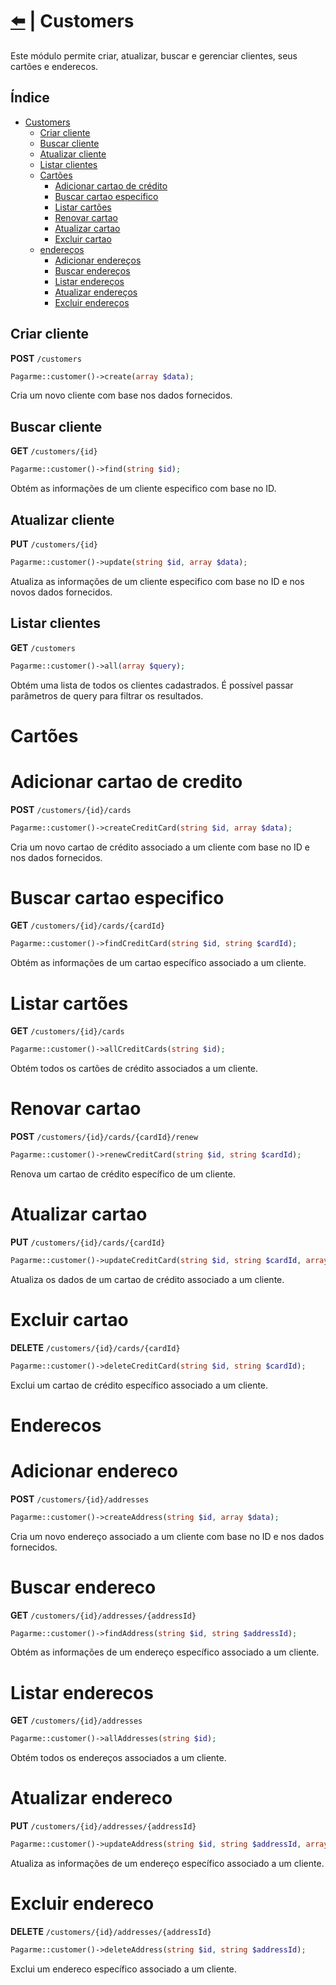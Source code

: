 # [⬅️](../README.md) | Customers

Este módulo permite criar, atualizar, buscar e gerenciar clientes, seus cartões e enderecos.

## Índice

-   [Customers](#customers)
    -   [Criar cliente](#criar-cliente)
    -   [Buscar cliente](#buscar-cliente)
    -   [Atualizar cliente](#atualizar-cliente)
    -   [Listar clientes](#listar-clientes)
    -   [Cartões](#cartoes)
        -   [Adicionar cartao de crédito](#adicionar-cartao-de-credito)
        -   [Buscar cartao especifico](#buscar-cartao-especifico)
        -   [Listar cartões](#listar-cartoes)
        -   [Renovar cartao](#renovar-cartao)
        -   [Atualizar cartao](#atualizar-cartao)
        -   [Excluir cartao](#excluir-cartao)
    -   [endereços](#enderecos)
        -   [Adicionar endereços](#adicionar-endereco)
        -   [Buscar endereços](#buscar-endereco)
        -   [Listar endereços](#listar-enderecos)
        -   [Atualizar endereços](#atualizar-endereco)
        -   [Excluir endereços](#excluir-endereco)

## Criar cliente

**POST** `/customers`

```php
Pagarme::customer()->create(array $data);
```

Cria um novo cliente com base nos dados fornecidos.

## Buscar cliente

**GET** `/customers/{id}`

```php
Pagarme::customer()->find(string $id);
```

Obtém as informações de um cliente especifico com base no ID.

## Atualizar cliente

**PUT** `/customers/{id}`

```php
Pagarme::customer()->update(string $id, array $data);
```

Atualiza as informações de um cliente especifico com base no ID e nos novos dados fornecidos.

## Listar clientes

**GET** `/customers`

```php
Pagarme::customer()->all(array $query);
```

Obtém uma lista de todos os clientes cadastrados. É possível passar parâmetros de query para filtrar os resultados.

# Cartões

# Adicionar cartao de credito

**POST** `/customers/{id}/cards`

```php
Pagarme::customer()->createCreditCard(string $id, array $data);
```

Cria um novo cartao de crédito associado a um cliente com base no ID e nos dados fornecidos.

# Buscar cartao especifico

**GET** `/customers/{id}/cards/{cardId}`

```php
Pagarme::customer()->findCreditCard(string $id, string $cardId);
```

Obtém as informações de um cartao específico associado a um cliente.

# Listar cartões

**GET** `/customers/{id}/cards`

```php
Pagarme::customer()->allCreditCards(string $id);
```

Obtém todos os cartões de crédito associados a um cliente.

# Renovar cartao

**POST** `/customers/{id}/cards/{cardId}/renew`

```php
Pagarme::customer()->renewCreditCard(string $id, string $cardId);
```

Renova um cartao de crédito específico de um cliente.

# Atualizar cartao

**PUT** `/customers/{id}/cards/{cardId}`

```php
Pagarme::customer()->updateCreditCard(string $id, string $cardId, array $data);
```

Atualiza os dados de um cartao de crédito associado a um cliente.

# Excluir cartao

**DELETE** `/customers/{id}/cards/{cardId}`

```php
Pagarme::customer()->deleteCreditCard(string $id, string $cardId);
```

Exclui um cartao de crédito específico associado a um cliente.

# Enderecos

# Adicionar endereco

**POST** `/customers/{id}/addresses`

```php
Pagarme::customer()->createAddress(string $id, array $data);
```

Cria um novo endereço associado a um cliente com base no ID e nos dados fornecidos.

# Buscar endereco

**GET** `/customers/{id}/addresses/{addressId}`

```php
Pagarme::customer()->findAddress(string $id, string $addressId);
```

Obtém as informações de um endereço específico associado a um cliente.

# Listar enderecos

**GET** `/customers/{id}/addresses`

```php
Pagarme::customer()->allAddresses(string $id);
```

Obtém todos os endereços associados a um cliente.

# Atualizar endereco

**PUT** `/customers/{id}/addresses/{addressId}`

```php
Pagarme::customer()->updateAddress(string $id, string $addressId, array $data);
```

Atualiza as informações de um endereço específico associado a um cliente.

# Excluir endereco

**DELETE** `/customers/{id}/addresses/{addressId}`

```php
Pagarme::customer()->deleteAddress(string $id, string $addressId);
```

Exclui um endereco específico associado a um cliente.
